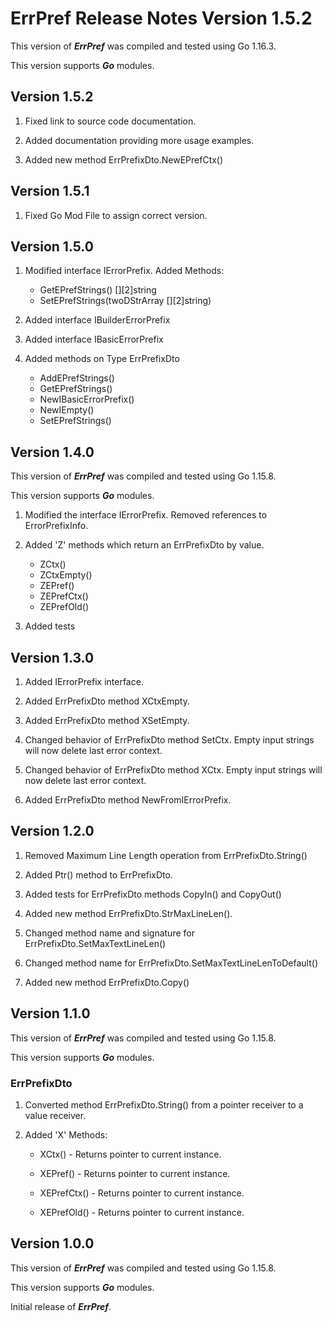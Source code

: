 # ErrPref Release Notes Version 1.5.2

This version of ***ErrPref*** was compiled and tested using Go 1.16.3.

This version supports ***Go*** modules.

## Version 1.5.2
1. Fixed link to source code documentation.

2. Added documentation providing more usage examples.

3. Added new method ErrPrefixDto.NewEPrefCtx()

## Version 1.5.1
1. Fixed Go Mod File to assign correct version.

## Version 1.5.0
1. Modified interface IErrorPrefix. Added Methods:
   - GetEPrefStrings() \[\]\[2\]string
   - SetEPrefStrings(twoDStrArray \[\]\[2\]string)
   
2. Added interface IBuilderErrorPrefix
   
3. Added interface IBasicErrorPrefix

4. Added methods on Type ErrPrefixDto
   - AddEPrefStrings()
   - GetEPrefStrings()
   - NewIBasicErrorPrefix()
   - NewIEmpty()
   - SetEPrefStrings()


## Version 1.4.0

This version of ***ErrPref*** was compiled and tested using Go 1.15.8.

This version supports ***Go*** modules.

1. Modified the interface IErrorPrefix. Removed references to ErrorPrefixInfo.
   
2. Added 'Z' methods which return an ErrPrefixDto by value.
   - ZCtx()
   - ZCtxEmpty()
   - ZEPref()
   - ZEPrefCtx()
   - ZEPrefOld()

3. Added tests


## Version 1.3.0

1. Added IErrorPrefix interface. 

2. Added ErrPrefixDto method XCtxEmpty.

3. Added ErrPrefixDto method XSetEmpty.

4. Changed behavior of ErrPrefixDto method SetCtx. Empty input strings will now delete last error context.

5. Changed behavior of ErrPrefixDto method XCtx. Empty input strings will now delete last error context.

6. Added ErrPrefixDto method NewFromIErrorPrefix.

## Version 1.2.0

1. Removed Maximum Line Length operation from ErrPrefixDto.String()

2. Added Ptr() method to ErrPrefixDto.

3. Added tests for ErrPrefixDto methods CopyIn() and CopyOut()

4. Added new method ErrPrefixDto.StrMaxLineLen().

5. Changed method name and signature for ErrPrefixDto.SetMaxTextLineLen()

6. Changed method name for ErrPrefixDto.SetMaxTextLineLenToDefault()

7. Added new method ErrPrefixDto.Copy()

## Version 1.1.0

This version of ***ErrPref*** was compiled and tested using Go 1.15.8.

This version supports ***Go*** modules.

### ErrPrefixDto

1. Converted method ErrPrefixDto.String() from a pointer receiver to a value receiver.

2. Added 'X' Methods:
   - XCtx() - Returns pointer to current instance.

   - XEPref() - Returns pointer to current instance.

   - XEPrefCtx() - Returns pointer to current instance.

   - XEPrefOld() - Returns pointer to current instance.

     



## Version 1.0.0 

This version of ***ErrPref*** was compiled and tested using Go 1.15.8.

This version supports ***Go*** modules.

Initial release of ***ErrPref***.

